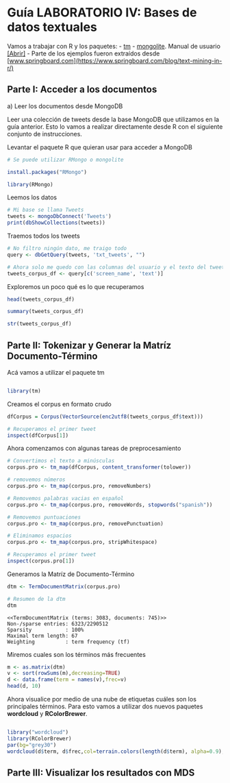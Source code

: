 # Guía LABORATORIO IV: Bases de datos textuales

Vamos a trabajar con R y los paquetes: 
    - [tm](https://cran.r-project.org/web/packages/tm/index.html)
    - [mongolite](https://cran.r-project.org/web/packages/mongolite/index.html). Manual de usuario [[Abrir]](https://jeroen.github.io/mongolite/)
    - Parte de los ejemplos fueron extraídos desde [www.springboard.com](https://www.springboard.com/blog/text-mining-in-r/)

## Parte I: Acceder a los documentos

a) Leer los documentos desde MongoDB

Leer una colección de tweets desde la base MongoDB que utilizamos en la guía anterior. Esto lo vamos a realizar directamente desde R con el siguiente conjunto de instrucciones.

Levantar el paquete R que quieran usar para acceder a MongoDB

```R
# Se puede utilizar RMongo o mongolite

install.packages("RMongo")

library(RMongo)
```

Leemos los datos

```R
# Mi base se llama Tweets
tweets <- mongoDbConnect('Tweets')
print(dbShowCollections(tweets))

```

Traemos todos los tweets

```R
# No filtro ningún dato, me traigo todo
query <- dbGetQuery(tweets, 'txt_tweets', "")

# Ahora solo me quedo con las columnas del usuario y el texto del tweet
tweets_corpus_df <- query[c('screen_name', 'text')]

```

Exploremos un poco qué es lo que recuperamos

```R
head(tweets_corpus_df)

summary(tweets_corpus_df)

str(tweets_corpus_df)
```



## Parte II: Tokenizar y Generar la Matríz Documento-Término

Acá vamos a utilizar el paquete tm

```R

library(tm)

```

Creamos el corpus en formato crudo

```R
dfCorpus = Corpus(VectorSource(enc2utf8(tweets_corpus_df$text)))

# Recuperamos el primer tweet
inspect(dfCorpus[1])

```

Ahora comenzamos con algunas tareas de preprocesamiento

```R
# Convertimos el texto a minúsculas
corpus.pro <- tm_map(dfCorpus, content_transformer(tolower))

# removemos números
corpus.pro <- tm_map(corpus.pro, removeNumbers)

# Removemos palabras vacias en español
corpus.pro <- tm_map(corpus.pro, removeWords, stopwords("spanish"))

# Removemos puntuaciones
corpus.pro <- tm_map(corpus.pro, removePunctuation)

# Eliminamos espacios
corpus.pro <- tm_map(corpus.pro, stripWhitespace)

# Recuperamos el primer tweet
inspect(corpus.pro[1])

```


Generamos la Matríz de Documento-Término

```R
dtm <- TermDocumentMatrix(corpus.pro)

# Resumen de la dtm
dtm
```

    <<TermDocumentMatrix (terms: 3083, documents: 745)>>
    Non-/sparse entries: 6323/2290512
    Sparsity           : 100%
    Maximal term length: 67
    Weighting          : term frequency (tf)





Miremos cuales son los términos más frecuentes

```R
m <- as.matrix(dtm)
v <- sort(rowSums(m),decreasing=TRUE)
d <- data.frame(term = names(v),frec=v)
head(d, 10)
```

Ahora visualice por medio de una nube de etiquetas cuáles son los principales términos.
Para esto vamos a utilizar dos nuevos paquetes __wordcloud__ y __RColorBrewer__.

```R

library("wordcloud")
library(RColorBrewer)
par(bg="grey30")
wordcloud(d$term, d$frec,col=terrain.colors(length(d$term), alpha=0.9), random.order=FALSE, rot.per=0.3 )

```



## Parte III: Visualizar los resultados con MDS

